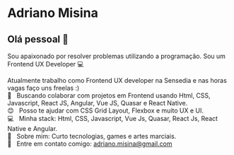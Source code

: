 # Adriano Misina

## Olá pessoal 👋
Sou apaixonado por resolver problemas utilizando a programação.
Sou um Frontend UX Developer :computer:

 Atualmente trabalho como Frontend UX developer na Sensedia e nas horas vagas faço uns freelas :) 
 <br/> :purple_heart: &nbsp; Buscando colaborar com projetos em Frontend usando Html, CSS, Javascript, React JS, Angular, Vue JS, Quasar e React Native.
 <br/> :blush: &nbsp; Posso te ajudar com CSS Grid Layout, Flexbox e muito UX e UI.
 <br/> :computer: &nbsp; Minha stack: Html, CSS, Javascript, Vue Js, Quasar, React Js, React Native e Angular.
 <br/> 💬  &nbsp; Sobre mim: Curto tecnologias, games e artes marciais.
 <br/> :email: &nbsp; Entre em contato comigo: adriano.misina@gmail.com
